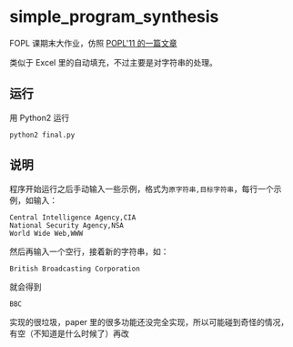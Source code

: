 # simple_program_synthesis
FOPL 课期末大作业，仿照 [POPL'11 的一篇文章](https://www.microsoft.com/en-us/research/wp-content/uploads/2016/12/popl11-synthesis.pdf)

类似于 Excel 里的自动填充，不过主要是对字符串的处理。

## 运行
用 Python2 运行
```
python2 final.py
```

## 说明
程序开始运行之后手动输入一些示例，格式为`原字符串,目标字符串`，每行一个示例，如输入：
```
Central Intelligence Agency,CIA
National Security Agency,NSA
World Wide Web,WWW
```
然后再输入一个空行，接着新的字符串，如：
```
British Broadcasting Corporation
```

就会得到
```
BBC
```

实现的很垃圾，paper 里的很多功能还没完全实现，所以可能碰到奇怪的情况，有空（不知道是什么时候了）再改
